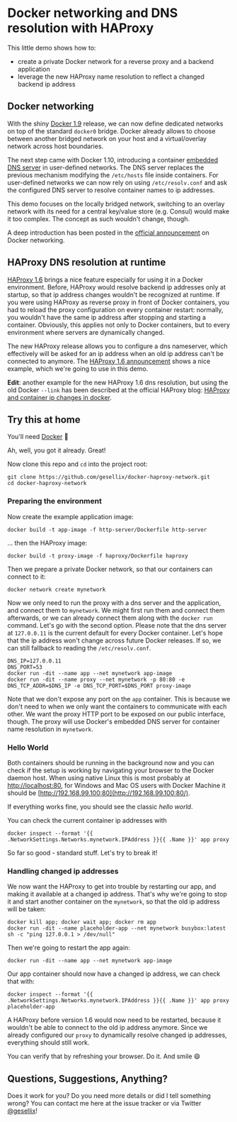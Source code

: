 # Docker networking and DNS resolution with HAProxy

This little demo shows how to:

- create a private Docker network for a reverse proxy and a backend application
- leverage the new HAProxy name resolution to reflect a changed backend ip address


## Docker networking

With the shiny [Docker 1.9](http://blog.docker.com/2015/11/docker-1-9-production-ready-swarm-multi-host-networking/)
release, we can now define dedicated networks on top of the standard `docker0` bridge.
Docker already allows to choose between another bridged network
on your host and a virtual/overlay network across host boundaries.

The next step came with Docker 1.10, introducing
 a container [embedded DNS server](https://docs.docker.com/engine/userguide/networking/configure-dns/) in user-defined networks.
The DNS server replaces the previous mechanism modifying the `/etc/hosts` file inside containers. For user-defined
networks we can now rely on using `/etc/resolv.conf` and ask the configured DNS server to resolve container names
to ip addresses.

This demo focuses on the locally bridged network, switching to an overlay network
with its need for a central key/value store (e.g. Consul) would make it too complex.
The concept as such wouldn't change, though.

A deep introduction has been posted in the 
[official announcement](https://blog.docker.com/2015/11/docker-multi-host-networking-ga/) on Docker networking.


## HAProxy DNS resolution at runtime

[HAProxy 1.6](http://www.haproxy.org/) brings a nice feature especially for using it in a Docker environment.
Before, HAProxy would resolve backend ip addresses only at startup, so that ip
address changes wouldn't be recognized at runtime. If you were using HAProxy
as reverse proxy in front of Docker containers, you had to reload the proxy configuration
on every container restart: normally, you wouldn't have the same ip address after
stopping and starting a container. Obviously, this applies not only to Docker containers,
but to every environment where servers are dynamically changed.

The new HAProxy release allows you to configure a dns nameserver,
which effectively will be asked for an ip address when an old ip address
can't be connected to anymore. The [HAProxy 1.6 announcement](http://blog.haproxy.com/2015/10/14/whats-new-in-haproxy-1-6/)
shows a nice example, which we're going to use in this demo.

**Edit**: another example for the new HAProxy 1.6 dns resolution, but using the old Docker `--link`
has been described at the official HAProxy blog: [HAProxy and container ip changes in docker](http://goo.gl/6mhP9o).


## Try this at home

You'll need [Docker](http://docs.docker.com/) :whale:

Ah, well, you got it already. Great!

Now clone this repo and `cd` into the project root:

    git clone https://github.com/gesellix/docker-haproxy-network.git
    cd docker-haproxy-network

### Preparing the environment

Now create the example application image:

    docker build -t app-image -f http-server/Dockerfile http-server

... then the HAProxy image:

    docker build -t proxy-image -f haproxy/Dockerfile haproxy


Then we prepare a private Docker network, so that our containers can connect to it:

    docker network create mynetwork

Now we only need to run the proxy with a dns server and the application, and connect them to `mynetwork`.
We might first run them and connect them afterwards, or we can already connect them
along with the `docker run` command. Let's go with the second option. Please note that
the dns server at `127.0.0.11` is the current default for every Docker container. Let's hope that the ip address won't
change across future Docker releases. If so, we can still fallback to reading the `/etc/resolv.conf`.

    DNS_IP=127.0.0.11
    DNS_PORT=53
    docker run -dit --name app --net mynetwork app-image
    docker run -dit --name proxy --net mynetwork -p 80:80 -e DNS_TCP_ADDR=$DNS_IP -e DNS_TCP_PORT=$DNS_PORT proxy-image

Note that we don't expose any port on the `app` container. This is because we don't need
to when we only want the containers to communicate with each other.
We want the proxy HTTP port to be exposed on our public interface, though.
The proxy will use Docker's embedded DNS server for container name resolution in `mynetwork`.

### Hello World

Both containers should be running in the background now and you can check if the setup
is working by navigating your browser to the Docker daemon host. When using native Linux
this is most probably at [http://localhost:80](http://localhost:80/), for Windows and Mac OS
users with Docker Machine it should be [http://192.168.99.100:80](http://192.168.99.100:80/).

If everything works fine, you should see the classic _hello world_.

You can check the current container ip addresses with

    docker inspect --format '{{ .NetworkSettings.Networks.mynetwork.IPAddress }}{{ .Name }}' app proxy

So far so good - standard stuff. Let's try to break it!

### Handling changed ip addresses

We now want the HAProxy to get into trouble by restarting our app, and making it available at a changed ip address.
That's why we're going to stop it and start another container on the `mynetwork`, so that
the old ip address will be taken:

    docker kill app; docker wait app; docker rm app
    docker run -dit --name placeholder-app --net mynetwork busybox:latest sh -c "ping 127.0.0.1 > /dev/null"
    
Then we're going to restart the app again:

    docker run -dit --name app --net mynetwork app-image

Our app container should now have a changed ip address, we can check that with:

    docker inspect --format '{{ .NetworkSettings.Networks.mynetwork.IPAddress }}{{ .Name }}' app proxy placeholder-app 

A HAProxy before version 1.6 would now need to be restarted, because it wouldn't be able
to connect to the old ip address anymore. Since we already configured our `proxy` to dynamically
resolve changed ip addresses, everything should still work.

You can verify that by refreshing your browser. Do it. And smile :smile:

## Questions, Suggestions, Anything?

Does it work for you? Do you need more details or did I tell something wrong?
You can contact me here at the issue tracker or via Twitter [@gesellix](https://twitter.com/gesellix)!
